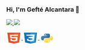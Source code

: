 ### Hi, I'm Gefté Alcantara 👋

<div style="display: inline_block">
  <a href="https://github.com/Gefte">
  <img height="120em" src="https://github-readme-stats.vercel.app/api?username=Gefte&show_icons=true&theme=dracula&include_all_commits=true&count_private=true"/>
  <img height="120em" src="https://github-readme-stats.vercel.app/api/top-langs/?username=Gefte&layout=compact&langs_count=7&theme=dracula"/>
</div>

<div style="display: inline_block" align="rigth"><br>
  <img align="center" alt="Gef-HTML" height="30" width="40" src="https://raw.githubusercontent.com/devicons/devicon/master/icons/html5/html5-original.svg">
  <img align="center" alt="Gef-CSS" height="30" width="40" src="https://raw.githubusercontent.com/devicons/devicon/master/icons/css3/css3-original.svg">
  <img align="center" alt="Gef-Python" height="30" width="40" src="https://raw.githubusercontent.com/devicons/devicon/master/icons/python/python-original.svg">
</div>

